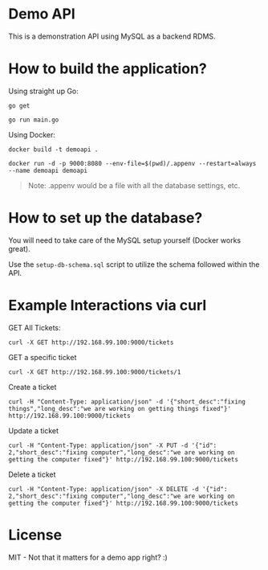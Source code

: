 # Demo API

This is a demonstration API using MySQL as a backend RDMS.

# How to build the application?

Using straight up Go:

```
go get

go run main.go
```

Using Docker:

```
docker build -t demoapi .

docker run -d -p 9000:8080 --env-file=$(pwd)/.appenv --restart=always --name demoapi demoapi
```

> Note: .appenv would be a file with all the database settings, etc.

# How to set up the database?

You will need to take care of the MySQL setup yourself (Docker works great).

Use the `setup-db-schema.sql` script to utilize the schema followed within the API.

# Example Interactions via curl

GET All Tickets:

```
curl -X GET http://192.168.99.100:9000/tickets
```

GET a specific ticket

```
curl -X GET http://192.168.99.100:9000/tickets/1
```

Create a ticket

```
curl -H "Content-Type: application/json" -d '{"short_desc":"fixing things","long_desc":"we are working on getting things fixed"}' http://192.168.99.100:9000/tickets
```

Update a ticket

```
curl -H "Content-Type: application/json" -X PUT -d '{"id": 2,"short_desc":"fixing computer","long_desc":"we are working on getting the computer fixed"}' http://192.168.99.100:9000/tickets
```

Delete a ticket

```
curl -H "Content-Type: application/json" -X DELETE -d '{"id": 2,"short_desc":"fixing computer","long_desc":"we are working on getting the computer fixed"}' http://192.168.99.100:9000/tickets
```

# License

MIT - Not that it matters for a demo app right? :)
